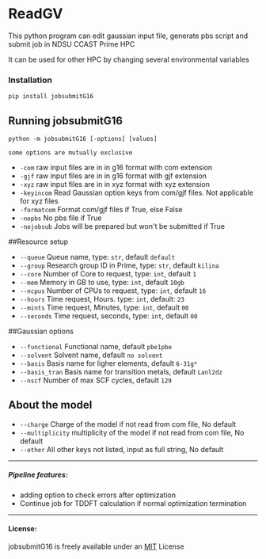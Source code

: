 # ReadGV
This python program can edit gaussian input file, generate pbs script and submit job in NDSU CCAST Prime HPC 

It can be used for other HPC by changing several environmental variables

### Installation  
`pip install jobsubmitG16`

## Running jobsubmitG16 
```
python -m jobsubmitG16 [-options] [values] 

some options are mutually exclusive
```

* `-com` raw input files are in in g16 format with com extension 
* `-gjf` raw input files are in in g16 format with gjf extension
* `-xyz` raw input files are in in xyz format with xyz extension
* `-keyincom` Read Gaussian option keys from com/gjf files. Not applicable for xyz files 
* `-formatcom` Format com/gjf files if True, else False 
* `-nopbs` No pbs file if True 
* `-nojobsub` Jobs will be prepared but won't be submitted if True 

##Resource setup 
* `--queue` Queue name, type: `str`, default `default`  
* `--group` Research group ID in Prime, type: `str`, default `kilina`  
* `--core` Number of Core to request, type: `int`, default `1`  
* `--mem` Memory in GB to use, type: `int`, default `10gb`
* `--ncpus` Number of CPUs to request, type: `int`, default `16`
* `--hours` Time request, Hours. type: `int`, default: `23`
* `--mints` Time request, Minutes, type: `int`, default `00`
* `--seconds` Time request, seconds, type: `int`, default `00` 

##Gaussian options
* `--functional` Functional name, default `pbe1pbe`
* `--solvent` Solvent name, default `no solvent`
* `--basis` Basis name for ligher elements, default `6-31g*`
* `--basis_tran` Basis name for transition metals, default `Lanl2dz`
* `--nscf` Number of max SCF cycles, default `129`

## About the model 
* `--charge` Charge of the model if not read from com file, No default
* `--multiplicity` multiplicity of the model if not read from com file, No default
* `--other` All other keys not listed, input as full string, No default

---

##### Pipeline features:
* adding option to check errors after optimization 
* Continue job for TDDFT calculation if normal optimization termination

---
#### License: 

jobsubmitG16 is freely available under an [MIT](https://opensource.org/licenses/MIT) License

